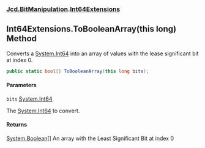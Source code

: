 ### [Jcd.BitManipulation](Jcd.BitManipulation.md 'Jcd.BitManipulation').[Int64Extensions](Jcd.BitManipulation.Int64Extensions.md 'Jcd.BitManipulation.Int64Extensions')

## Int64Extensions.ToBooleanArray(this long) Method

Converts a [System.Int64](https://docs.microsoft.com/en-us/dotnet/api/System.Int64 'System.Int64') into an array of
values with the lease significant bit at index 0.

```csharp
public static bool[] ToBooleanArray(this long bits);
```

#### Parameters

<a name='Jcd.BitManipulation.Int64Extensions.ToBooleanArray(thislong).bits'></a>

`bits` [System.Int64](https://docs.microsoft.com/en-us/dotnet/api/System.Int64 'System.Int64')

The [System.Int64](https://docs.microsoft.com/en-us/dotnet/api/System.Int64 'System.Int64') to convert.

#### Returns

[System.Boolean](https://docs.microsoft.com/en-us/dotnet/api/System.Boolean 'System.Boolean')[[]](https://docs.microsoft.com/en-us/dotnet/api/System.Array 'System.Array')
An array with the Least Significant Bit at index 0